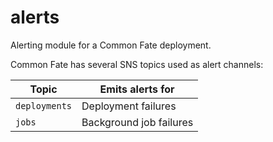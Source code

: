 # alerts

Alerting module for a Common Fate deployment.

Common Fate has several SNS topics used as alert channels:

| Topic         | Emits alerts for        |
| ------------- | ----------------------- |
| `deployments` | Deployment failures     |
| `jobs`        | Background job failures |
